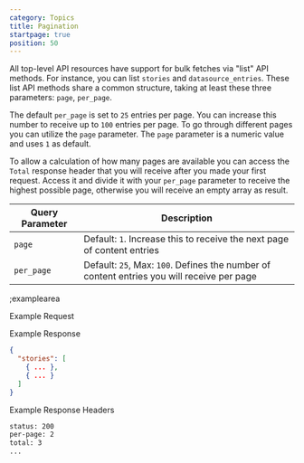 ```yaml
---
category: Topics
title: Pagination
startpage: true
position: 50
---
```


All top-level API resources have support for bulk fetches via "list" API methods. For instance, you can list `stories` and `datasource_entries`. These list API methods share a common structure, taking at least these three parameters: `page`, `per_page`.

The default `per_page` is set to `25` entries per page. You can increase this number to receive up to `100` entries per page. To go through different pages you can utilize the `page` parameter. The `page` parameter is a numeric value and uses `1` as default.

To allow a calculation of how many pages are available you can access the `Total` response header that you will receive after you made your first request. Access it and divide it with your `per_page` parameter to receive the highest possible page, otherwise you will receive an empty array as result.

| Query Parameter     | Description          |
|---------------------|----------------------|
| `page` | Default: `1`. Increase this to receive the next page of content entries |
| `per_page` | Default: `25`, Max: `100`. Defines the number of content entries you will receive per page |

;examplearea

Example Request

<RequestExample url="https://api.storyblok.com/v1/cdn/stories/?per_page=2&page=1&starts_with=posts/&token=ask9soUkv02QqbZgmZdeDAtt"></RequestExample>

Example Response

```json
{
  "stories": [
    { ... },
    { ... }
  ]
}
```

Example Response Headers

```bash
status: 200
per-page: 2
total: 3
...
```